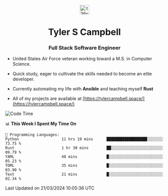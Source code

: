 <p align="center">
<a href="https://www.linkedin.com/in/t36campbell" target="blank"><img align="center" src="https://ik.imagekit.io/t36campbell/Portfolio/linkedin.png.original_m8bbGgPh6.png" alt="t36campbell" height="30" width="30" /></a>
</p>
<h1 align="center">Tyler S Campbell</h1>
<h3 align="center">Full Stack Software Engineer</h3>

* United States Air Force veteran working toward a M.S. in Computer Science.

* Quick study, eager to cultivate the skills needed to become an elite developer.

* Currently automating my life with **Ansible** and teaching myself **Rust**

* All of my projects are available at [https://tylercampbell.space/](https://tylercampbell.space/)

<!--START_SECTION:waka-->
![Code Time](http://img.shields.io/badge/Code%20Time-3%2C280%20hrs%2042%20mins-blue)

📊 **This Week I Spent My Time On** 

```text
💬 Programming Languages: 
Python                   11 hrs 19 mins      ██████████████████░░░░░░░   73.75 % 
Rust                     1 hr 30 mins        ██░░░░░░░░░░░░░░░░░░░░░░░   09.79 % 
YAML                     48 mins             █░░░░░░░░░░░░░░░░░░░░░░░░   05.23 % 
TOML                     35 mins             █░░░░░░░░░░░░░░░░░░░░░░░░   03.90 % 
Text                     21 mins             █░░░░░░░░░░░░░░░░░░░░░░░░   02.34 % 
```


 Last Updated on 21/03/2024 10:05:36 UTC
<!--END_SECTION:waka-->
